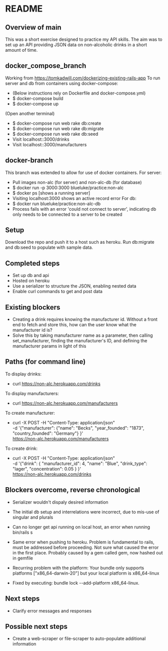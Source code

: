 # README

## Overview of main

This was a short exercise designed to practice my API skills. The aim was to set up an API providing JSON data on non-alcoholic drinks in a short amount of time.

## docker_compose_branch

Working from https://tomkadwill.com/dockerizing-existing-rails-app
To run server and db from containers using docker-compose:
- (Below instructions rely on Dockerfile and docker-compose.yml)
- $ docker-compose build
- $ docker-compose up

(Open another terminal)
- $ docker-compose run web rake db:create
- $ docker-compose run web rake db:migrate
- $ docker-compose run web rake db:seed
- Visit localhost::3000/drinks
- Visit localhost::3000/manufacturers

## docker-branch

This branch was extended to allow for use of docker containers.
For server:
- Pull images non-alc (for server) and non-alc-db (for database)
- $ docker run -p 3000:3000 blueluke/practice:non-alc
- $ docker ps [shows a running server]
- Visiting localhost:3000 shows an active record error
For db:
- $ docker run blueluke/practice:non-alc-db
- Process fails with an error 'could not connect to server', indicating db only needs to be connected to a server to be created

## Setup

Download the repo and push it to a host such as heroku.
Run db:migrate and db:seed to populate with sample data.

## Completed steps

- Set up db and api
- Hosted on heroku
- Use a serializer to structure the JSON, enabling nested data
- Enable curl commands to get and post data

## Existing blockers

- Creating a drink requires knowing the manufacturer id. Without a front end to fetch and store this, how can the user know what the manufacturer id is?
- Solve this by taking manufacturer name as a parameter, then calling set_manufacturer, finding the manufacturer's ID, and defining the manufacturer params in light of this

## Paths (for command line)

To display drinks:
- curl https://non-alc.herokuapp.com/drinks 

To display manufacturers:
- curl https://non-alc.herokuapp.com/manufacturers

To create manufacturer:
- curl -X POST -H "Content-Type: application/json" \
    -d '{"manufacturer": {"name": "Becks", "year_founded": "1873", "country_founded": "Germany"} }' \
    https://non-alc.herokuapp.com/manufacturers

To create drink:
- curl -X POST -H "Content-Type: application/json" \
    -d '{"drink": { "manufacturer_id": 4, "name": "Blue", "drink_type": "lager", "concentration": 0.05 } }' \
    https://non-alc.herokuapp.com/drinks

## Blockers overcome, reverse chronological

- Serializer wouldn't dispaly desired information
- The initial db setup and interrelations were incorrect, due to mis-use of singular and plurals

- Can no longer get api running on local host, an error when running bin/rails s
- Same error when pushing to heroku. Problem is fundamental to rails, must be addressed before proceeding. Not sure what caused the error in the first place. Probably caused by a gem called gem, now hashed out in gemfile

- Recurring problem with the platform: Your bundle only supports platforms ["x86_64-darwin-20"] but your local platform is x86_64-linux
- Fixed by executing: bundle lock --add-platform x86_64-linux.

## Next steps

- Clarify error messages and responses

## Possible next steps

- Create a web-scraper or file-scraper to auto-populate additional information

